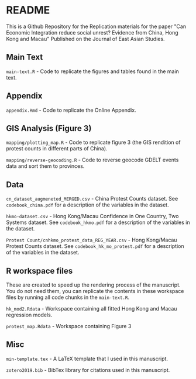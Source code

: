 # README

This is a Github Repository for the Replication materials for the paper "Can Economic Integration reduce social unrest? Evidence from China, Hong Kong and Macau" Published on the Journal of East Asian Studies.

## Main Text

`main-text.R` - Code to replicate the figures and tables found in the main text.

## Appendix

`appendix.Rmd` - Code to replicate the Online Appendix.

## GIS Analysis (Figure 3)

`mapping/plotting_map.R` - Code to replicate figure 3 (the GIS rendition of protest counts in different parts of China).

`mapping/reverse-geocoding.R` - Code to reverse geocode GDELT events data and sort them to provinces.

## Data

`cn_dataset_augmeneted_MERGED.csv` - China Protest Counts dataset. See `codebook_china.pdf` for a description of the variables in the dataset.

`hkmo-dataset.csv` - Hong Kong/Macau Confidence in One Country, Two Systems dataset.  See `codebook_hkmo.pdf` for a description of the variables in the dataset.

`Protest Count/cnhkmo_protest_data_REG_YEAR.csv` - Hong Kong/Macau Protest Counts dataset. See `codebook_hk_mo_protest.pdf` for a description of the variables in the dataset.

## R workspace files

These are created to speed up the rendering process of the manuscript. You do not need them, you can replicate the contents in these workspace files by running all code chunks in the `main-text.R`.

`hk_mod2.Rdata` - Workspace containing all fitted Hong Kong and Macau regression models.

`protest_map.Rdata` - Workspace containing Figure 3

## Misc

`min-template.tex` - A LaTeX template that I used in this manuscript.

`zotero2019.bib` - BibTex library for citations used in this manuscript.